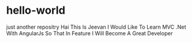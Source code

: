 # hello-world
just another repositry
Hai This Is Jeevan
I Would Like To Learn MVC .Net With AngularJs
So That In Feature I Will Become A Great Developer
